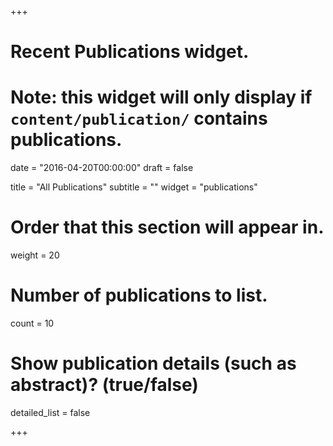 +++
# Recent Publications widget.
# Note: this widget will only display if `content/publication/` contains publications.

date = "2016-04-20T00:00:00"
draft = false

title = "All Publications"
subtitle = ""
widget = "publications"

# Order that this section will appear in.
weight = 20

# Number of publications to list.
count = 10

# Show publication details (such as abstract)? (true/false)
detailed_list = false

+++

